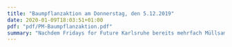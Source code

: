 ```yaml
---
title: "Baumpflanzaktion am Donnerstag, den 5.12.2019"
date: 2020-01-09T18:03:51+01:00
pdf: "pdf/PM-Baumpflanzaktion.pdf"
summary: "Nachdem Fridays for Future Karlsruhe bereits mehrfach Müllsammelaktionen organisiert hat, haben wir nun auch eine Baumpflanzaktion durchgeführt."
---
```

